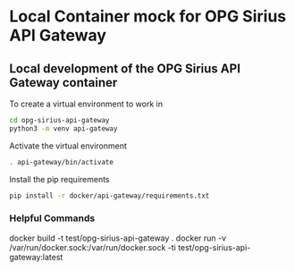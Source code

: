 # Local Container mock for OPG Sirius API Gateway

## Local development of the OPG Sirius API Gateway container

To create a virtual environment to work in
```bash
cd opg-sirius-api-gateway
python3 -m venv api-gateway
```

Activate the virtual environment
```bash
. api-gateway/bin/activate
```

Install the pip requirements
```bash
pip install -r docker/api-gateway/requirements.txt
```

### Helpful Commands

docker build -t test/opg-sirius-api-gateway .
docker run -v /var/run/docker.sock:/var/run/docker.sock -ti test/opg-sirius-api-gateway:latest
